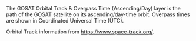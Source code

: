 The GOSAT Orbital Track & Overpass Time (Ascending/Day) layer is the path of the GOSAT satellite on its ascending/day-time orbit. Overpass times are shown in Coordinated Universal Time (UTC).

Orbital Track information from <https://www.space-track.org/>.
